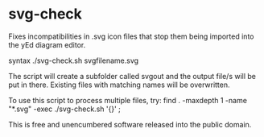 # svg-check
Fixes incompatibilities in .svg icon files that stop them being imported into the yEd diagram editor.

syntax ./svg-check.sh svgfilename.svg

The script will create a subfolder called svgout and the output file/s
will be put in there. Existing files with matching names will be 
overwritten.

To use this script to process multiple files, try:
find . -maxdepth 1 -name "*.svg" -exec ./svg-check.sh '{}' \;

This is free and unencumbered software released into the public domain.
